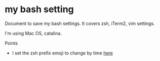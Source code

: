 # my bash setting

Document to save my bash settings. It covers zsh, iTerm2, vim settings.

I'm using Mac OS, catalina.



Points

* I set the zsh prefix emoji to change by time [here](https://github.com/seung-00/bash_setting/blob/master/zsh.md)


